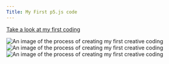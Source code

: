 ```yaml
---
Title: My First p5.js code
---
```


[Take a look at my first coding](/creativeCoding/firstcodeoriginal/index.html)

![An image of the process of creating my first creative coding](/creativeCoding/imagess/firtimage.png)
![An image of the process of creating my first creative coding](/creativeCoding/imagess/firtimage2.png)
![An image of the process of creating my first creative coding](/creativeCoding/imagess/firtimage3.png)



